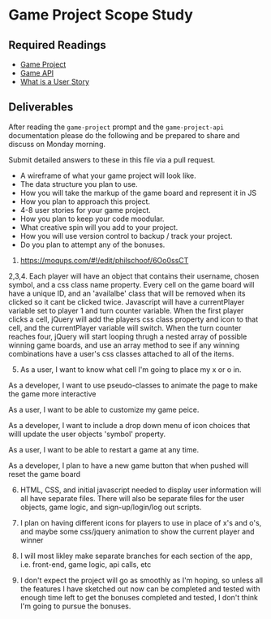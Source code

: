 # Game Project Scope Study

## Required Readings

-   [Game Project](https://github.com/ga-wdi-boston/game-project)
-   [Game API](https://github.com/ga-wdi-boston/game-project-api)
-   [What is a User Story](http://searchsoftwarequality.techtarget.com/definition/user-story)

## Deliverables

After reading the `game-project` prompt and the `game-project-api` documentation
please do the following and be prepared to share and discuss on Monday morning.

Submit detailed answers to these in this file via a pull request.

-   A wireframe of what your game project will look like.
-   The data structure you plan to use.
  - How you will take the markup of the game board and represent it in JS
-   How you plan to approach this project.
-   4-8 user stories for your game project.
-   How you plan to keep your code moodular.
-   What creative spin will you add to your project.
-   How you will use version control to backup / track your project.
-   Do you plan to attempt any of the bonuses.


 1. https://moqups.com/#!/edit/philschoof/6Oo0ssCT


2,3,4. Each player will have an object that contains their username, chosen symbol, and a css class name property. Every cell on the game board will have a unique ID, and an 'availalbe' class that will be removed when its clicked so it cant be clicked twice. Javascript will have a currentPlayer variable set to player 1 and turn counter variable. When the first player clicks a cell, jQuery will add the players css class property and icon to that cell, and the currentPlayer variable will switch. When the turn counter reaches four, jQuery will start looping thrugh a nested array of possible winning game boards, and use an array method to see if any winning combinations have a user's css classes attached to all of the items.

5. As a user, I want to know what cell I'm going to place my x or o in.

  As a developer, I want to use pseudo-classes to animate the page to make the game more interactive

  As a user, I want to be able to customize my game peice.

  As a developer, I want to include a drop down menu of icon choices that willl update the user objects 'symbol' property.

  As a user, I want to be able to restart a game at any time.

  As a developer, I plan to have a new game button that when pushed will reset the game board


6. HTML, CSS, and initial javascript needed to display user information will all have separate files. There will also be separate files for the user objects, game logic, and sign-up/login/log out scripts.

7. I plan on having different icons for players to use in place of x's and o's, and maybe some css/jquery animation to show the current player and winner

8. I will most likley make separate branches for each section of the app, i.e. front-end, game logic, api calls, etc

9. I don't expect the project will go as smoothly as I'm hoping, so unless all the features I have sketched out now can be completed and tested with enough time left to get the bonuses completed and tested, I don't think I'm going to pursue the bonuses.
